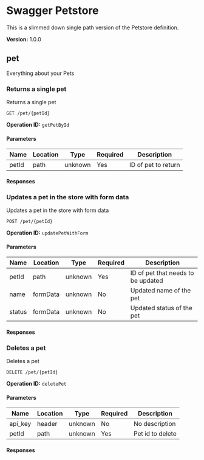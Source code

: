 # Swagger Petstore

This is a slimmed down single path version of the Petstore definition.

**Version:** 1.0.0

## pet

Everything about your Pets

### Returns a single pet

Returns a single pet

```http
GET /pet/{petId}
```

**Operation ID:** `getPetById`

#### Parameters

| Name | Location | Type | Required | Description |
| ---- | -------- | ---- | -------- | ----------- |
| petId | path | unknown | Yes | ID of pet to return |

#### Responses

### Updates a pet in the store with form data

Updates a pet in the store with form data

```http
POST /pet/{petId}
```

**Operation ID:** `updatePetWithForm`

#### Parameters

| Name | Location | Type | Required | Description |
| ---- | -------- | ---- | -------- | ----------- |
| petId | path | unknown | Yes | ID of pet that needs to be updated |
| name | formData | unknown | No | Updated name of the pet |
| status | formData | unknown | No | Updated status of the pet |

#### Responses

### Deletes a pet

Deletes a pet

```http
DELETE /pet/{petId}
```

**Operation ID:** `deletePet`

#### Parameters

| Name | Location | Type | Required | Description |
| ---- | -------- | ---- | -------- | ----------- |
| api_key | header | unknown | No | No description |
| petId | path | unknown | Yes | Pet id to delete |

#### Responses
